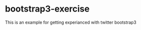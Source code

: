 bootstrap3-exercise
===================

This is an example for getting experianced with twitter bootstrap3

